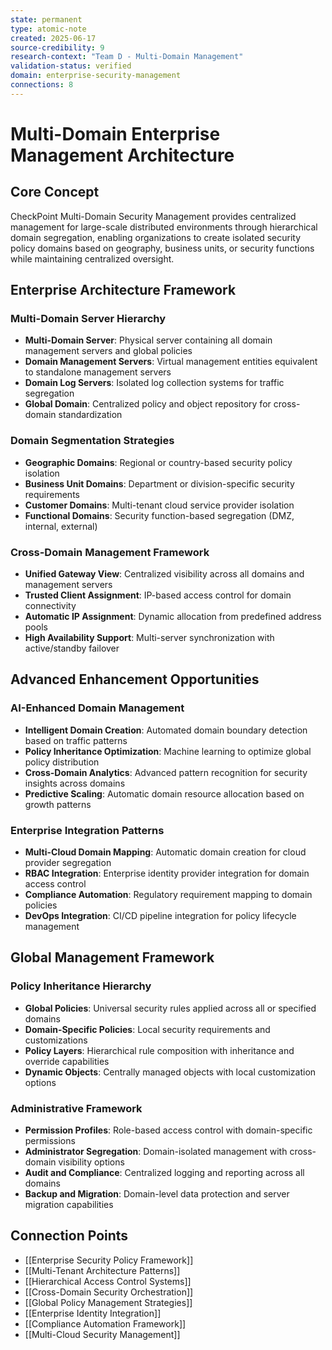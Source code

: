 ```yaml
---
state: permanent
type: atomic-note
created: 2025-06-17
source-credibility: 9
research-context: "Team D - Multi-Domain Management"
validation-status: verified
domain: enterprise-security-management
connections: 8
---
```


# Multi-Domain Enterprise Management Architecture

## Core Concept
CheckPoint Multi-Domain Security Management provides centralized management for large-scale distributed environments through hierarchical domain segregation, enabling organizations to create isolated security policy domains based on geography, business units, or security functions while maintaining centralized oversight.

## Enterprise Architecture Framework

### **Multi-Domain Server Hierarchy**
- **Multi-Domain Server**: Physical server containing all domain management servers and global policies
- **Domain Management Servers**: Virtual management entities equivalent to standalone management servers
- **Domain Log Servers**: Isolated log collection systems for traffic segregation
- **Global Domain**: Centralized policy and object repository for cross-domain standardization

### **Domain Segmentation Strategies**
- **Geographic Domains**: Regional or country-based security policy isolation
- **Business Unit Domains**: Department or division-specific security requirements
- **Customer Domains**: Multi-tenant cloud service provider isolation
- **Functional Domains**: Security function-based segregation (DMZ, internal, external)

### **Cross-Domain Management Framework**
- **Unified Gateway View**: Centralized visibility across all domains and management servers
- **Trusted Client Assignment**: IP-based access control for domain connectivity
- **Automatic IP Assignment**: Dynamic allocation from predefined address pools
- **High Availability Support**: Multi-server synchronization with active/standby failover

## Advanced Enhancement Opportunities

### **AI-Enhanced Domain Management**
- **Intelligent Domain Creation**: Automated domain boundary detection based on traffic patterns
- **Policy Inheritance Optimization**: Machine learning to optimize global policy distribution
- **Cross-Domain Analytics**: Advanced pattern recognition for security insights across domains
- **Predictive Scaling**: Automatic domain resource allocation based on growth patterns

### **Enterprise Integration Patterns**
- **Multi-Cloud Domain Mapping**: Automatic domain creation for cloud provider segregation
- **RBAC Integration**: Enterprise identity provider integration for domain access control
- **Compliance Automation**: Regulatory requirement mapping to domain policies
- **DevOps Integration**: CI/CD pipeline integration for policy lifecycle management

## Global Management Framework

### **Policy Inheritance Hierarchy**
- **Global Policies**: Universal security rules applied across all or specified domains
- **Domain-Specific Policies**: Local security requirements and customizations
- **Policy Layers**: Hierarchical rule composition with inheritance and override capabilities
- **Dynamic Objects**: Centrally managed objects with local customization options

### **Administrative Framework**
- **Permission Profiles**: Role-based access control with domain-specific permissions
- **Administrator Segregation**: Domain-isolated management with cross-domain visibility options
- **Audit and Compliance**: Centralized logging and reporting across all domains
- **Backup and Migration**: Domain-level data protection and server migration capabilities

## Connection Points
- [[Enterprise Security Policy Framework]]
- [[Multi-Tenant Architecture Patterns]]
- [[Hierarchical Access Control Systems]]
- [[Cross-Domain Security Orchestration]]
- [[Global Policy Management Strategies]]
- [[Enterprise Identity Integration]]
- [[Compliance Automation Framework]]
- [[Multi-Cloud Security Management]]